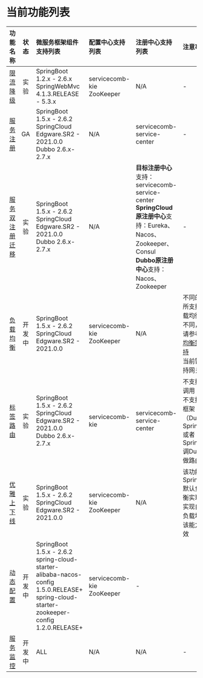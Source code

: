 # 当前功能列表

|功能名称|状态|微服务框架组件支持列表|配置中心支持列表|注册中心支持列表|注意事项|
|:-:|:-:|:-----|:--|:--|:--|
|[限流降级](flowcontrol/flowcontrol.md)|实验|SpringBoot 1.2.x - 2.6.x <br> SpringWebMvc 4.1.3.RELEASE - 5.3.x<br>|servicecomb-kie<br>ZooKeeper|N/A|-|
|[服务注册](registry/document.md)|GA|SpringBoot 1.5.x - 2.6.2 <br> SpringCloud Edgware.SR2 - 2021.0.0<br>Dubbo 2.6.x-2.7.x|N/A|servicecomb-service-center|-|
|[服务双注册迁移](registry/spring-cloud-registry-migiration.md)|实验|SpringBoot 1.5.x - 2.6.2 <br/> SpringCloud Edgware.SR2 - 2021.0.0<br>Dubbo 2.6.x-2.7.x|N/A|**目标注册中心**支持：servicecomb-service-center<br/>**SpringCloud原注册中心**支持：Eureka、Nacos、Zookeeper、Consul<br/>**Dubbo原注册中心**支持：Nacos、Zookeeper|-|
|[负载均衡](loadbalancer/document.md)|开发中|SpringBoot 1.5.x - 2.6.2 <br/> SpringCloud Edgware.SR2 - 2021.0.0|servicecomb-kie<br/>ZooKeeper|N/A|不同的版本所支持的负载均衡策略不同，具体请参考[负载均衡策略支持](loadbalancer/document.md#负载均衡策略支持一览)<br/>当前暂不支持网关应用|
|[标签路由](router/document.md)|实验|SpringBoot 1.5.x - 2.6.2 <br/>SpringCloud Edgware.SR2 - 2021.0.0<br/>Dubbo 2.6.x-2.7.x|servicecomb-kie|servicecomb-service-center|不支持异步调用<br>不支持混合框架（Dubbo调SpringCloud或者SpringCloud调Dubbo）做路由|
|[优雅上下线]()|实验|SpringBoot 1.5.x - 2.6.2 <br/> SpringCloud Edgware.SR2 - 2021.0.0|servicecomb-kie<br/>ZooKeeper|N/A|该功能基于SpringCloud默认负载均衡实现，若实现自定义负载均衡，该能力将失效|
|[动态配置](dynamic-config/document.md)|开发中|SpringBoot 1.5.x - 2.6.2<br>spring-cloud-starter-alibaba-nacos-config 1.5.0.RELEASE+<br>spring-cloud-starter-zookeeper-config 1.2.0.RELEASE+|servicecomb-kie<br/>ZooKeeper|-||
|[服务监控](server-monitor/document.md)|开发中|ALL|N/A|N/A|-|